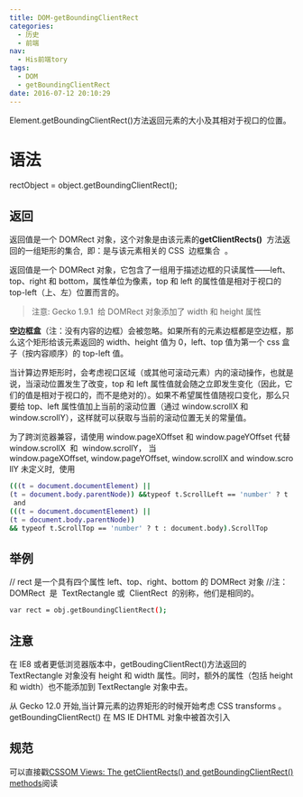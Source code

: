 ```yaml
---
title: DOM-getBoundingClientRect
categories:
  - 历史
  - 前端
nav:
  - His前端tory
tags:
  - DOM
  - getBoundingClientRect
date: 2016-07-12 20:10:29
---
```


Element.getBoundingClientRect()方法返回元素的大小及其相对于视口的位置。

<!--more-->

# 语法

rectObject = object.getBoundingClientRect();

## 返回

返回值是一个 DOMRect 对象，这个对象是由该元素的**getClientRects()**  方法返回的一组矩形的集合,  即：是与该元素相关的 CSS  边框集合  。

返回值是一个 DOMRect 对象，它包含了一组用于描述边框的只读属性——left、top、right 和 bottom，属性单位为像素，top 和 left 的属性值是相对于视口的 top-left（上、左）位置而言的。

> 注意: Gecko 1.9.1  给 DOMRect 对象添加了 width 和 height 属性

**空边框盒**（注：没有内容的边框）会被忽略。如果所有的元素边框都是空边框，那么这个矩形给该元素返回的 width、height 值为 0，left、top 值为第一个 css 盒子（按内容顺序）的 top-left 值。

当计算边界矩形时，会考虑视口区域（或其他可滚动元素）内的滚动操作，也就是说，当滚动位置发生了改变，top 和 left 属性值就会随之立即发生变化（因此，它们的值是相对于视口的，而不是绝对的）。如果不希望属性值随视口变化，那么只要给 top、left 属性值加上当前的滚动位置（通过 window.scrollX 和 window.scrollY），这样就可以获取与当前的滚动位置无关的常量值。

为了跨浏览器兼容，请使用 window.pageXOffset 和 window.pageYOffset 代替 window.scrollX  和  window.scrollY，
当 window.pageXOffset, window.pageYOffset, window.scrollX and window.scrollY 未定义时,  使用

```bash
(((t = document.documentElement) || 
(t = document.body.parentNode)) &&typeof t.ScrollLeft == 'number' ? t : document.body).ScrollLeft
 and 
(((t = document.documentElement) || 
(t = document.body.parentNode)) 
&& typeof t.ScrollTop == 'number' ? t : document.body).ScrollTop 
```

## 举例

// rect 是一个具有四个属性 left、top、right、bottom 的 DOMRect 对象
//注：DOMRect  是  TextRectangle 或  ClientRect  的别称，他们是相同的。

```bash
var rect = obj.getBoundingClientRect();
```

## 注意

在 IE8 或者更低浏览器版本中，getBoudingClientRect()方法返回的 TextRectangle 对象没有 height 和 width 属性。同时，额外的属性（包括 height 和 width）也不能添加到 TextRectangle 对象中去。

从 Gecko 12.0 开始,当计算元素的边界矩形的时候开始考虑 CSS transforms 。
getBoundingClientRect() 在 MS IE DHTML 对象中被首次引入

## 规范

可以直接戳[CSSOM Views: The getClientRects() and getBoundingClientRect() methods](https://www.w3.org/TR/cssom-view-1/#the-getclientrects%28%29-and-getboundingclientrect%28%29-methods)阅读
